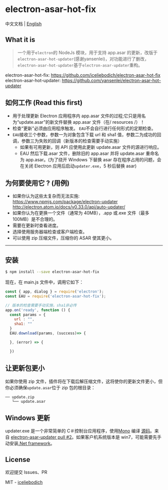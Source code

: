 # electron-asar-hot-fix


中文文档 | [English](README.md)

## What it is

> 一个用于`electron`的 NodeJs 模块，用于支持 app.asar 的更新，改版于`electron-asar-hot-updater`(感谢yansenlei)，对功能进行了删改，`electron-asar-hot-updater`基于`electron-asar-updater`重构。

electron-asar-hot-fix: https://github.com/iceliebodich/electron-asar-hot-fix
electron-asar-hot-updater: https://github.com/yansenlei/electron-asar-hot-updater

## 如何工作 (Read this first)

- 用于处理更新 Electron 应用程序内 app.asar 文件的过程;它只是用名为“update.asar”的新文件替换 app.asar 文件（在/ resources /）！
- 检查“更新”必须由应用程序触发。 `EAU`不会自行进行任何形式的定期检查。
- `EAU`接收三个参数，参数一为对象包含下载 url 和 sha1 值，参数二为成功的回调，参数三为失败的回调（新版本的检查需要手动实施）
  - 如果有可用更新，则 API 应使用此更新 update.asar 文件的源进行响应。
  - EAU 然后下载.asar 文件，删除旧的 app.asar 并将 update.asar 重命名为 app.asar。(为了绕开 Windows 下替换 asar 存在程序占用的问题，会在关闭 Electron 应用后启动`updater.exe`，5 秒后替换 asar)

## 为何要使用它 ? (用例)

- 如果你认为这些太复杂而无法实施: https://www.npmjs.com/package/electron-updater http://electron.atom.io/docs/v0.33.0/api/auto-updater/
- 如果你认为在更换一个文件（通常为 40MB），.app 或.exe 文件（最多 100MB）是不合理的。
- 需要在更新时查看进度。
- 选择使用服务器端检查或客户端检查。
- 可以使用 zip 压缩文件，压缩你的 ASAR 使其更小。

---

## 安装

```bash
$ npm install --save electron-asar-hot-fix
```

现在，在 main.js 文件中，调用它如下：

```js
const { app, dialog } = require('electron');
const EAU = require('electron-asar-hot-fix');

// 版本的检查需要手动实施，sha1非必传
app.on('ready', function () {
  const params = {
    url : "",
    sha1: ""
  }
  EAU.download(params, (success)=> {

  }, (error) => {

  })
```

## 让更新包更小

如果你使用 zip 文件，插件将在下载后解压缩文件，这将使你的更新文件更小，但你必须确保`update.asar`位于 zip 包的根目录：

```
── update.zip
   └── update.asar
```

## Windows 更新

updater.exe 是一个非常简单的 C＃控制台应用程序，使用[Mono](http://www.mono-project.com) 编译 [源码](./updater.cs)。来自 [electron-asar-updater pull #2](https://github.com/whitesmith/electron-asar-updater/pull/2)。如果客户机系统版本是 win7，可能需要先手动安装[.Net framework](https://dotnet.microsoft.com/download/dotnet-framework)。

## License

欢迎提交 Issues、PR

MIT - [iceliebodich](https://github.com/iceliebodich)
